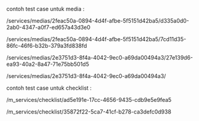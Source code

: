 <!-- Api media tidak muncul apabila filter dengan unit manapun , tetapi muncul ketika di filter hanya menggunakan jobID saja-->

contoh test case untuk media :

<!-- Unit Traktor -->
/services/medias/2feac50a-0894-4d4f-afbe-5f5151d42ba5/d335a0d0-2ab0-4347-a0f7-ed657a43d3e0

<!-- Unit  -->
/services/medias/2feac50a-0894-4d4f-afbe-5f5151d42ba5/7cd11d35-86fc-46f6-b32b-379a3fd838fd

<!-- Unit Fix Traktor -->
/services/medias/2e3751d3-8f4a-4042-9ec0-a69da00494a3/27e139d6-ea93-40a2-8a47-71e75bb501d5

<!-- Pilih Semua unit -->
/services/medias/2e3751d3-8f4a-4042-9ec0-a69da00494a3/

<!-- Api checklist tidak muncul datanya apabila di filter by jobID (- Pilih semua -), namun apabila dengan unit datanya ada,-->

contoh test case untuk checklist :

<!-- Checklist hanya bisa dipilih by unit, tidak bisa di pilih semua -->
<!-- Unit FIX TRAKTOR -->

/m_services/checklist/ad5e191e-17cc-4656-9435-cdb9e5e9fea5

<!-- Unit Traktor -->

/m_services/checklist/35872f22-5ca7-41cf-b278-ca3defc0d938
